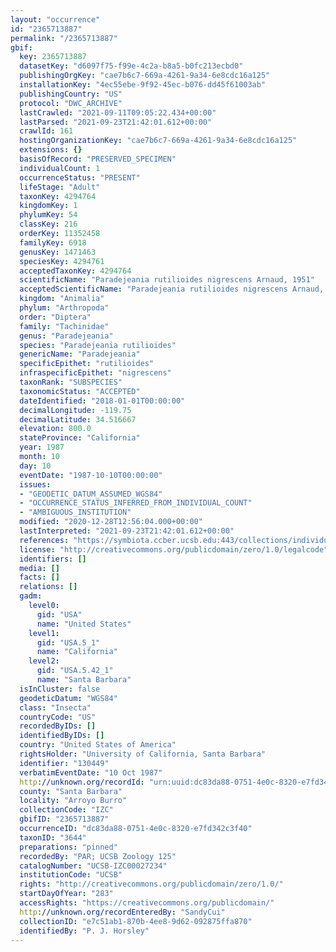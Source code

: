 ```yaml
---
layout: "occurrence"
id: "2365713887"
permalink: "/2365713887"
gbif:
  key: 2365713887
  datasetKey: "d6097f75-f99e-4c2a-b8a5-b0fc213ecbd0"
  publishingOrgKey: "cae7b6c7-669a-4261-9a34-6e8cdc16a125"
  installationKey: "4ec55ebe-9f92-45ec-b076-dd45f61003ab"
  publishingCountry: "US"
  protocol: "DWC_ARCHIVE"
  lastCrawled: "2021-09-11T09:05:22.434+00:00"
  lastParsed: "2021-09-23T21:42:01.612+00:00"
  crawlId: 161
  hostingOrganizationKey: "cae7b6c7-669a-4261-9a34-6e8cdc16a125"
  extensions: {}
  basisOfRecord: "PRESERVED_SPECIMEN"
  individualCount: 1
  occurrenceStatus: "PRESENT"
  lifeStage: "Adult"
  taxonKey: 4294764
  kingdomKey: 1
  phylumKey: 54
  classKey: 216
  orderKey: 11352458
  familyKey: 6918
  genusKey: 1471463
  speciesKey: 4294761
  acceptedTaxonKey: 4294764
  scientificName: "Paradejeania rutilioides nigrescens Arnaud, 1951"
  acceptedScientificName: "Paradejeania rutilioides nigrescens Arnaud, 1951"
  kingdom: "Animalia"
  phylum: "Arthropoda"
  order: "Diptera"
  family: "Tachinidae"
  genus: "Paradejeania"
  species: "Paradejeania rutilioides"
  genericName: "Paradejeania"
  specificEpithet: "rutilioides"
  infraspecificEpithet: "nigrescens"
  taxonRank: "SUBSPECIES"
  taxonomicStatus: "ACCEPTED"
  dateIdentified: "2018-01-01T00:00:00"
  decimalLongitude: -119.75
  decimalLatitude: 34.516667
  elevation: 800.0
  stateProvince: "California"
  year: 1987
  month: 10
  day: 10
  eventDate: "1987-10-10T00:00:00"
  issues:
  - "GEODETIC_DATUM_ASSUMED_WGS84"
  - "OCCURRENCE_STATUS_INFERRED_FROM_INDIVIDUAL_COUNT"
  - "AMBIGUOUS_INSTITUTION"
  modified: "2020-12-28T12:56:04.000+00:00"
  lastInterpreted: "2021-09-23T21:42:01.612+00:00"
  references: "https://symbiota.ccber.ucsb.edu:443/collections/individual/index.php?occid=130449"
  license: "http://creativecommons.org/publicdomain/zero/1.0/legalcode"
  identifiers: []
  media: []
  facts: []
  relations: []
  gadm:
    level0:
      gid: "USA"
      name: "United States"
    level1:
      gid: "USA.5_1"
      name: "California"
    level2:
      gid: "USA.5.42_1"
      name: "Santa Barbara"
  isInCluster: false
  geodeticDatum: "WGS84"
  class: "Insecta"
  countryCode: "US"
  recordedByIDs: []
  identifiedByIDs: []
  country: "United States of America"
  rightsHolder: "University of California, Santa Barbara"
  identifier: "130449"
  verbatimEventDate: "10 Oct 1987"
  http://unknown.org/recordId: "urn:uuid:dc83da88-0751-4e0c-8320-e7fd342c3f40"
  county: "Santa Barbara"
  locality: "Arroyo Burro"
  collectionCode: "IZC"
  gbifID: "2365713887"
  occurrenceID: "dc83da88-0751-4e0c-8320-e7fd342c3f40"
  taxonID: "3644"
  preparations: "pinned"
  recordedBy: "PAR; UCSB Zoology 125"
  catalogNumber: "UCSB-IZC00027234"
  institutionCode: "UCSB"
  rights: "http://creativecommons.org/publicdomain/zero/1.0/"
  startDayOfYear: "283"
  accessRights: "https://creativecommons.org/publicdomain/"
  http://unknown.org/recordEnteredBy: "SandyCui"
  collectionID: "e7c51ab1-870b-4ee8-9d62-092875ffa870"
  identifiedBy: "P. J. Horsley"
---
```

